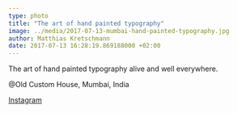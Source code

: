 ```yaml
---
type: photo
title: "The art of hand painted typography"
image: ../media/2017-07-13-mumbai-hand-painted-typography.jpg
author: Matthias Kretschmann
date: 2017-07-13 16:28:19.869188000 +02:00
---
```


The art of hand painted typography alive and well everywhere.

@Old Custom House, Mumbai, India

[Instagram](https://www.instagram.com/p/BW5POYvl3bv/)
